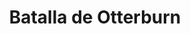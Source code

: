 ﻿---
title: "Batalla de Otterburn"
permalink: periodes_588.html
layout: periode
dataInici: 1388-08
sidebar: periodes
pares:
  - 299:
    title: "Islas Británicas"
    dataInici: "(1066)"
    dataFi: "(1500)"

fills:
jocsPrincipals:
  - title: "Otterburn 1388"
    bggId: 38926
    dataInici: 
    dataFi: 

jocsEscenaris:
jocsEpoca:
jocsEpocaEscenaris:
---
